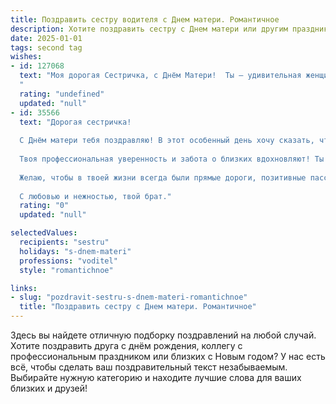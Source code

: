 ```yaml
---
title: Поздравить сестру водителя с Днем матери. Романтичное
description: Хотите поздравить сестру с Днем матери или другим праздником? Наш ИИ создаст незабываемое поздравление, а вы обязательно выделитесь среди других.  
date: 2025-01-01
tags: second tag
wishes:
- id: 127068
  text: "Моя дорогая Сестричка, с Днём Матери!  Ты — удивительная женщина, настоящий водитель своей жизни, уверенно и с любовью ведя нас всех по её дороге.  Пусть твой путь всегда будет освещён счастьем, а сердце переполняется нежностью и радостью от материнской любви.  Я бесконечно горжусь тобой и люблю тебя!
  "
  rating: "undefined"
  updated: "null"
- id: 35566
  text: "Дорогая сестричка!
  
  С Днём матери тебя поздравляю! В этот особенный день хочу сказать, что ты — не только замечательная мама, но и талантливый водитель, который смело прокладывает путь к счастью и радости для своей семьи.
  
  Твоя профессиональная уверенность и забота о близких вдохновляют! Ты словно крепкий двигатель, который всегда ведет нас к новым вершинам. Пусть каждый твой маршрут будет безопасным, а дома ждёт тепло и любовь.
  
  Желаю, чтобы в твоей жизни всегда были прямые дороги, позитивные пассажиры и яркие моменты счастья. Пусть каждый день приносит только радость, а любовь наполняет сердце до краёв!
  
  С любовью и нежностью, твой брат."
  rating: "0"
  updated: "null"

selectedValues:
  recipients: "sestru"
  holidays: "s-dnem-materi"
  professions: "voditel"
  style: "romantichnoe"

links:
- slug: "pozdravit-sestru-s-dnem-materi-romantichnoe"
  title: "Поздравить сестру с Днем матери. Романтичное"
---
```


Здесь вы найдете отличную подборку поздравлений на любой случай. 
Хотите поздравить друга с днём рождения, коллегу с профессиональным праздником или близких с Новым годом? У нас есть всё, чтобы сделать ваш поздравительный текст незабываемым. Выбирайте нужную категорию и находите лучшие слова для ваших близких и друзей!

